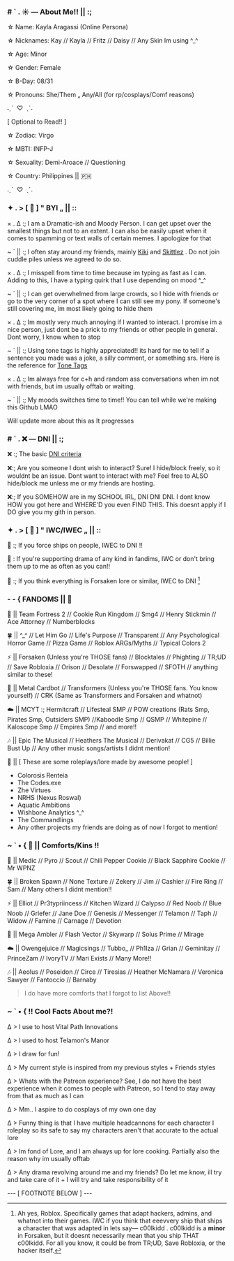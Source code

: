 ### # ` . ☀️ — About Me!! || :; 


☆ Name: Kayla Aragassi (Online Persona)

☆ Nicknames: Kay // Kayla // Fritz // Daisy // Any Skin Im using ^_^

☆ Age: Minor 

☆ Gender: Female

☆ B-Day: 08/31

☆ Pronouns: She/Them „ Any/All (for rp/cosplays/Comf reasons)

˗ˏˋ  ♡  ˎˊ˗

[ Optional to Read!! ]

☆ Zodiac: Virgo

☆ MBTI: INFP-J

☆ Sexuality: Demi-Aroace // Questioning

☆ Country: Philippines || 🇵🇭


˗ˏˋ  ♡  ˎˊ˗


### ✦ . > [ 🔮 ] " BYI „ || :: 

× . ∆ :; I am a Dramatic-ish and Moody Person. I can get upset over the smallest things but not to an extent. I can also be easily upset when it comes to spamming or text walls of certain memes. I apologize for that

~ ` || :; I often stay around my friends, mainly [Kiki](link) and [Skittlez](link) . Do not join cuddle piles unless we agreed to do so. 

× . ∆ :; I misspell from time to time because im typing as fast as I can. Adding to this, I have a typing quirk that I use depending on mood ^_^

~ ` || :; I can get overwhelmed from large crowds, so I hide with friends or go to the very corner of a spot where I can still see my pony. If someone's still covering me, im most likely going to hide them 

× . ∆ :; Im mostly very much annoying if I wanted to interact. I promise im a nice person, just dont be a prick to my friends or other people in general. Dont worry, I know when to stop 

~ ` || :; Using tone tags is highly appreciated!! its hard for me to tell if a sentence you made was a joke, a silly comment, or something srs. Here is the reference for [Tone Tags](https://tonetags.carrd.co/)

× . ∆ :; Im always free for c+h and random ass conversations when im not with friends, but im usually offtab or waiting.

~ ` || :; My moods switches time to time!! You can tell while we're making this Github LMAO

Will update more about this as It progresses

### # ` . ❌ — DNI || :; 

❌ :; The basic [DNI criteria](https://basic-dni.crd.co/)

❌:; Are you someone I dont wish to interact? Sure! I hide/block freely, so it wouldnt be an issue. Dont want to interact with me? Feel free to ALSO hide/block me unless me or my friends are hosting.

❌:; If you SOMEHOW are in my SCHOOL IRL, DNI DNI DNI. I dont know HOW you got here and WHERE'D you even FIND THIS. This doesnt apply if I DO give you my gith in person.

### ✦ . > [ 🎀 ] " IWC/IWEC „ || :: 

🎀 :; If you force ships on people, IWEC to DNI !!

🎀 : If you're supporting drama of any kind in fandims, IWC or don't bring them up to me as often as you can!!

🎀 :; If you think everything is Forsaken lore or similar, IWEC to DNI [^1]

[^1]: Ah yes, Roblox. Specifically games that adapt hackers, admins, and whatnot into their games. IWC if you think that eeevvery ship that ships a character that was adapted in lets say— c00lkidd . c00lkidd is a **minor** in Forsaken, but it doesnt necessarily mean that you ship THAT c00lkidd. For all you know, it could be from TR;UD, Save Robloxia, or the hacker itself.


### - - { FANDOMS || 👑


🔫 || Team Fortress 2 // Cookie Run Kingdom // Smg4 // Henry Stickmin // Ace Attorney // Numberblocks 

🍀 || ^_^ // Let Him Go // Life's Purpose // Transparent // Any Psychological Horror Game // Pizza Game // Roblox ARGs/Myths // Typical Colors 2

⚡ || Forsaken (Unless you're THOSE fans) // Blocktales // Phighting // TR;UD // Save Robloxia // Orison // Desolate // Forswapped // SFOTH // anything similar to these!

🤖 || Metal Cardbot // Transformers (Unless you're THOSE fans. You know yourself) // CRK (Same as Transformers and Forsaken and whatnot) 

☁️ || MCYT :; Hermitcraft // Lifesteal SMP // POW creations (Rats Smp, Pirates Smp, Outsiders SMP) //Kaboodle Smp // QSMP //  Whitepine // Kaloscope Smp // Empires Smp // and more!!

🎶 || Epic The Musical // Heathers The Musical // Derivakat // CG5 // Billie Bust Up // Any other music songs/artists I didnt mention!

📝 || [ These are some roleplays/lore made by awesome people! ]

- Colorosis Renteia
- The Codes.exe
- Zhe Virtues
- NRHS (Nexus Roswal)
- Aquatic Ambitions
- Wishbone Analytics ^_^
- The Commandlings
- Any other projects my friends are doing as of now I forgot to mention!

### ~ ` • { 🍕 || Comforts/Kins ‼️

🔫 || Medic // Pyro // Scout // Chili Pepper Cookie // Black Sapphire Cookie // Mr WPNZ

🍀 || Broken Spawn // None Texture // Zekery // Jim // Cashier // Fire Ring // Sam // Many others I didnt mention!!


⚡ || Elliot // Pr3typriincess // Kitchen Wizard // Calypso // Red Noob // Blue Noob // Griefer // Jane Doe // Genesis // Messenger // Telamon // Taph // Widow // Famine // Carnage // Devotion 

🤖 || Mega Ambler // Flash Vector // Skywarp // Solus Prime // Mirage 

☁️ || Owengejuice // Magicsings // Tubbo_ // Ph1lza // Grian // Geminitay // PrinceZam // IvoryTV // Mari Exists // Many More!!

🎶 || Aeolus // Poseidon // Circe // Tiresias // Heather McNamara // Veronica Sawyer // Fantoccio // Barnaby

> I do have more comforts that I forgot to list Above!!

### ~ ` • { ‼️ Cool Facts About me?!

∆ > I use to host Vital Path Innovations 

∆ > I used to host Telamon's Manor

∆ > I draw for fun!

∆ > My current style is inspired from my previous styles + Friends styles

∆ > Whats with the Patreon experience? See, I do not have the best experience when it comes to people with Patreon, so I tend to stay away from that as much as I can

∆ > Mm.. I aspire to do cosplays of my own one day

∆ > Funny thing is that I have multiple headcannons for each character I roleplay so its safe to say my characters aren't that accurate to the actual lore 

∆ > Im fond of Lore, and I am always up for lore cooking. Partially also the reason why im usually offtab

∆ > Any drama revolving around me and my friends? Do let me know, ill try and take care of it + I will try and take responsibility of it




--- [ FOOTNOTE BELOW ] ---


